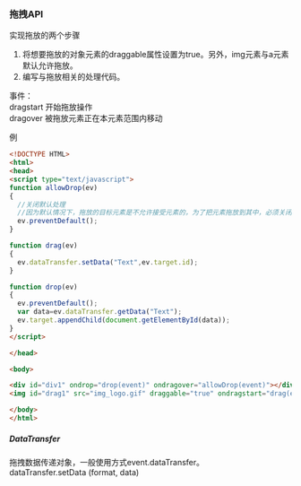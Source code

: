 ### 拖拽API   
实现拖放的两个步骤   
1. 将想要拖放的对象元素的draggable属性设置为true。另外，img元素与a元素默认允许拖放。   
2. 编写与拖放相关的处理代码。

事件：   
dragstart 开始拖放操作   
dragover  被拖放元素正在本元素范围内移动

例

```html
<!DOCTYPE HTML>
<html>
<head>
<script type="text/javascript">
function allowDrop(ev)
{
  //关闭默认处理
  //因为默认情况下，拖放的目标元素是不允许接受元素的，为了把元素拖放到其中，必须关闭默认处理。
  ev.preventDefault();
}

function drag(ev)
{
  ev.dataTransfer.setData("Text",ev.target.id);
}

function drop(ev)
{
  ev.preventDefault();
  var data=ev.dataTransfer.getData("Text");
  ev.target.appendChild(document.getElementById(data));
}
</script>

</head>

<body>

<div id="div1" ondrop="drop(event)" ondragover="allowDrop(event)"></div>
<img id="drag1" src="img_logo.gif" draggable="true" ondragstart="drag(event)" width="336" height="69" />

</body>
</html>  
```


##### DataTransfer

拖拽数据传递对象，一般使用方式event.dataTransfer。   
    dataTransfer.setData (format, data)     
